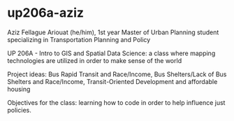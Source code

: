 # up206a-aziz
Aziz Fellague Ariouat (he/him), 1st year Master of Urban Planning student specializing in Transportation Planning and Policy 

UP 206A - Intro to GIS and Spatial Data Science: a class where mapping technologies are utilized in order to make sense of the world

Project ideas: Bus Rapid Transit and Race/Income, Bus Shelters/Lack of Bus Shelters and Race/Income, Transit-Oriented Development and affordable housing

Objectives for the class: learning how to code in order to help influence just policies.
